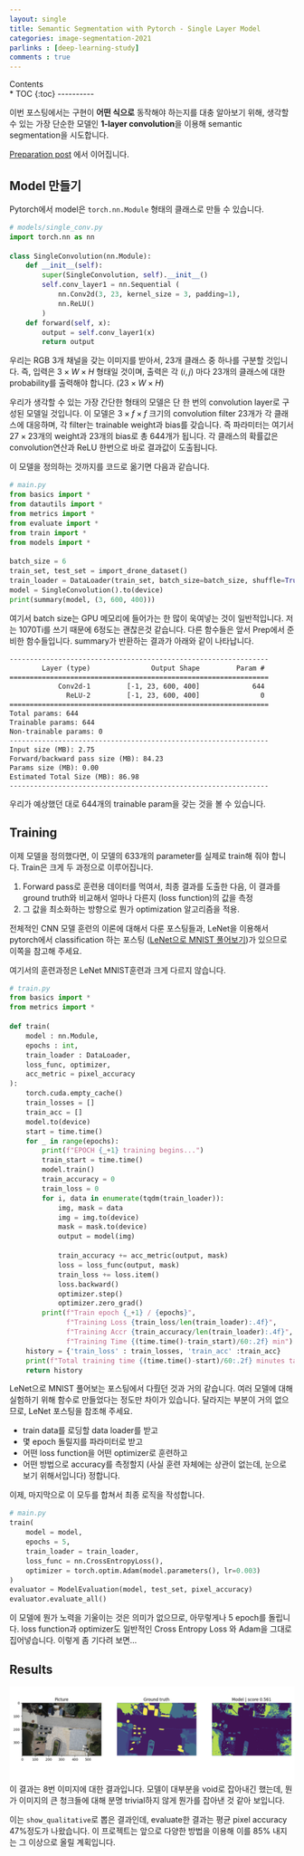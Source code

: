 ```yaml
---
layout: single
title: Semantic Segmentation with Pytorch - Single Layer Model
categories: image-segmentation-2021
parlinks : [deep-learning-study]
comments : true
---
```

<div id="toc">
Contents
</div>
* TOC
{:toc}
----------

이번 포스팅에서는 구현이 **어떤 식으로** 동작해야 하는지를 대충 알아보기 위해, 생각할 수 있는 가장 단순한 모델인 **1-layer convolution**을 이용해 semantic segmentation을 시도합니다. 

[Preparation post](/image-segmentation-2021/preparation) 에서 이어집니다. 

## Model 만들기 
Pytorch에서 model은 `torch.nn.Module` 형태의 클래스로 만들 수 있습니다. 
```py 
# models/single_conv.py
import torch.nn as nn

class SingleConvolution(nn.Module):
    def __init__(self):
        super(SingleConvolution, self).__init__()
        self.conv_layer1 = nn.Sequential (
            nn.Conv2d(3, 23, kernel_size = 3, padding=1),
            nn.ReLU()
        )
    def forward(self, x):
        output = self.conv_layer1(x)
        return output
```
우리는 RGB 3개 채널을 갖는 이미지를 받아서, 23개 클래스 중 하나를 구분할 것입니다. 즉, 입력은 $3 \times W \times H$ 형태일 것이며, 출력은 각 $(i, j)$ 마다 23개의 클래스에 대한 probability를 출력해야 합니다. ($23 \times W \times H$)

우리가 생각할 수 있는 가장 간단한 형태의 모델은 단 한 번의 convolution layer로 구성된 모델일 것입니다. 이 모델은 $3 \times f \times f$ 크기의 convolution filter 23개가 각 클래스에 대응하며, 각 filter는 trainable weight과 bias를 갖습니다. 즉 파라미터는 여기서 $27 \times 23$개의 weight과 23개의 bias로 총 644개가 됩니다. 각 클래스의 확률값은 convolution연산과 ReLU 한번으로 바로 결과값이 도출됩니다. 

이 모델을 정의하는 것까지를 코드로 옮기면 다음과 같습니다. 
```py
# main.py
from basics import *
from datautils import * 
from metrics import * 
from evaluate import *
from train import * 
from models import * 

batch_size = 6
train_set, test_set = import_drone_dataset()
train_loader = DataLoader(train_set, batch_size=batch_size, shuffle=True)
model = SingleConvolution().to(device)
print(summary(model, (3, 600, 400)))
```
여기서 batch size는 GPU 메모리에 들어가는 한 많이 욱여넣는 것이 일반적입니다. 저는 1070Ti를 쓰기 때문에 6정도는 괜찮은것 같습니다. 다른 함수들은 앞서 Prep에서 준비한 함수들입니다. summary가 반환하는 결과가 아래와 같이 나타납니다. 
```
----------------------------------------------------------------
        Layer (type)               Output Shape         Param #
================================================================
            Conv2d-1         [-1, 23, 600, 400]             644
              ReLU-2         [-1, 23, 600, 400]               0
================================================================
Total params: 644
Trainable params: 644
Non-trainable params: 0
----------------------------------------------------------------
Input size (MB): 2.75
Forward/backward pass size (MB): 84.23
Params size (MB): 0.00
Estimated Total Size (MB): 86.98
----------------------------------------------------------------
```
우리가 예상했던 대로 644개의 trainable param을 갖는 것을 볼 수 있습니다.

## Training
이제 모델을 정의했다면, 이 모델의 633개의 parameter를 실제로 train해 줘야 합니다. Train은 크게 두 과정으로 이루어집니다.
1. Forward pass로 훈련용 데이터를 먹여서, 최종 결과를 도출한 다음, 이 결과를 ground truth와 비교해서 얼마나 다른지 (loss function)의 값을 측정
2. 그 값을 최소화하는 방향으로 뭔가 optimization 알고리즘을 적용. 

전체적인 CNN 모델 훈련의 이론에 대해서 다룬 포스팅들과, LeNet을 이용해서 pytorch에서 classification 하는 포스팅 ([LeNet으로 MNIST 풀어보기](/deep-learning-study/LeNet-MNIST))가 있으므로 이쪽을 참고해 주세요. 

여기서의 훈련과정은 LeNet MNIST훈련과 크게 다르지 않습니다. 
```py 
# train.py
from basics import * 
from metrics import *

def train(
    model : nn.Module, 
    epochs : int,
    train_loader : DataLoader,
    loss_func, optimizer,
    acc_metric = pixel_accuracy
):
    torch.cuda.empty_cache()
    train_losses = [] 
    train_acc = []
    model.to(device)
    start = time.time()
    for _ in range(epochs):
        print(f"EPOCH {_+1} training begins...")
        train_start = time.time()
        model.train()
        train_accuracy = 0 
        train_loss = 0
        for i, data in enumerate(tqdm(train_loader)):
            img, mask = data 
            img = img.to(device)
            mask = mask.to(device)
            output = model(img)

            train_accuracy += acc_metric(output, mask)
            loss = loss_func(output, mask)
            train_loss += loss.item()
            loss.backward()
            optimizer.step()
            optimizer.zero_grad()
        print(f"Train epoch {_+1} / {epochs}",
              f"Training Loss {train_loss/len(train_loader):.4f}",
              f"Training Accr {train_accuracy/len(train_loader):.4f}",
              f"Training Time {(time.time()-train_start)/60:.2f} min")
    history = {'train_loss' : train_losses, 'train_acc' :train_acc}
    print(f"Total training time {(time.time()-start)/60:.2f} minutes taken")
    return history
```
LeNet으로 MNIST 풀어보는 포스팅에서 다뤘던 것과 거의 같습니다. 여러 모델에 대해 실험하기 위해 함수로 만들었다는 정도만 차이가 있습니다. 달라지는 부분이 거의 없으므로, LeNet 포스팅을 참조해 주세요. 
- train data를 로딩할 data loader를 받고
- 몇 epoch 돌릴지를 파라미터로 받고
- 어떤 loss function을 어떤 optimizer로 훈련하고 
- 어떤 방법으로 accuracy를 측정할지 (사실 훈련 자체에는 상관이 없는데, 눈으로 보기 위해서입니다) 정합니다. 

이제, 마지막으로 이 모두를 합쳐서 최종 로직을 작성합니다. 
```py
# main.py
train(
    model = model, 
    epochs = 5,
    train_loader = train_loader, 
    loss_func = nn.CrossEntropyLoss(), 
    optimizer = torch.optim.Adam(model.parameters(), lr=0.003)
)
evaluator = ModelEvaluation(model, test_set, pixel_accuracy)
evaluator.evaluate_all()
```
이 모델에 뭔가 노력을 기울이는 것은 의미가 없으므로, 아무렇게나 5 epoch를 돌립니다. loss function과 optimizer도 일반적인 Cross Entropy Loss 와 Adam을 그대로 집어넣습니다. 이렇게 좀 기다려 보면... 

## Results
![picture 2](../../images/5016c106c073b550e189e3d0242abd0ba532280a4eed9c4c27025aed43c46510.png)  
이 결과는 8번 이미지에 대한 결과입니다. 모델이 대부분을 void로 잡아내긴 했는데, 뭔가 이미지의 큰 청크들에 대해 분명 trivial하지 않게 뭔가를 잡아낸 것 같아 보입니다. 

이는 `show_qualitative`로 뽑은 결과인데, evaluate한 결과는 평균 pixel accuracy 47%정도가 나왔습니다. 이 프로젝트는 앞으로 다양한 방법을 이용해 이를 85% 내지는 그 이상으로 올릴 계획입니다.  